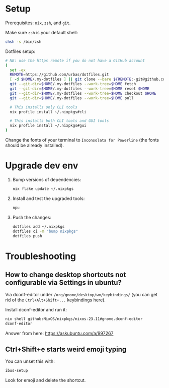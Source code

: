 # Setup

Prerequisites: `nix`, `zsh`, and `git`.

Make sure `zsh` is your default shell:

```bash
chsh -s /bin/zsh
```

Dotfiles setup:

```bash
# NB: use the https remote if you do not have a GitHub account
(
  set -ex
  REMOTE=https://github.com/urbas/dotfiles.git
  [ -d $HOME/.my-dotfiles ] || git clone --bare ${REMOTE:-git@github.com:urbas/dotfiles.git} $HOME/.my-dotfiles
  git --git-dir=$HOME/.my-dotfiles --work-tree=$HOME fetch
  git --git-dir=$HOME/.my-dotfiles --work-tree=$HOME reset $HOME
  git --git-dir=$HOME/.my-dotfiles --work-tree=$HOME checkout $HOME
  git --git-dir=$HOME/.my-dotfiles --work-tree=$HOME pull

  # This installs only CLI tools
  nix profile install ~/.nixpkgs#cli

  # This installs both CLI tools and GUI tools
  nix profile install ~/.nixpkgs#gui
)
```

Change the fonts of your terminal to `Inconsolata for Powerline` (the fonts
should be already installed).

# Upgrade dev env

1. Bump versions of dependencies:

   ```bash
   nix flake update ~/.nixpkgs
   ```

2. Install and test the upgraded tools:

   ```bash
   npu
   ```

3. Push the changes:
   ```bash
   dotfiles add ~/.nixpkgs
   dotfiles ci -m "bump nixpkgs"
   dotfiles push
   ```

# Troubleshooting

## How to change desktop shortcuts not configurable via Settings in ubuntu?

Via dconf-editor under `/org/gnome/desktop/wm/keybindings/` (you can get rid of
the `Ctrl+Alt+Shift+...` keybindings here).

Install dconf-editor and run it:

```bash
nix shell github:NixOS/nixpkgs/nixos-23.11#gnome.dconf-editor
dconf-editor
```

Answer from here: https://askubuntu.com/a/997267

## Ctrl+Shift+e starts weird emoji typing

You can unset this with:

```bash
ibus-setup
```

Look for emoji and delete the shortcut.
